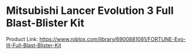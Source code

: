 # Mitsubishi Lancer Evolution 3 Full Blast-Blister Kit

Product Link: https://www.roblox.com/library/6900881081/FORTUNE-Evo-III-Full-Blast-Blister-Kit